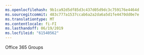 ```yaml
---
ms.openlocfilehash: 9b1ca92d5df85d3c437d05d9dc3c759176e4464d
ms.sourcegitcommit: 483c777a1537ccab6a2a2da6a5d1fe4470dd0e7e
ms.translationtype: MT
ms.contentlocale: fi-FI
ms.lasthandoff: 06/19/2019
ms.locfileid: "61540562"
---
```

Office 365 Groups